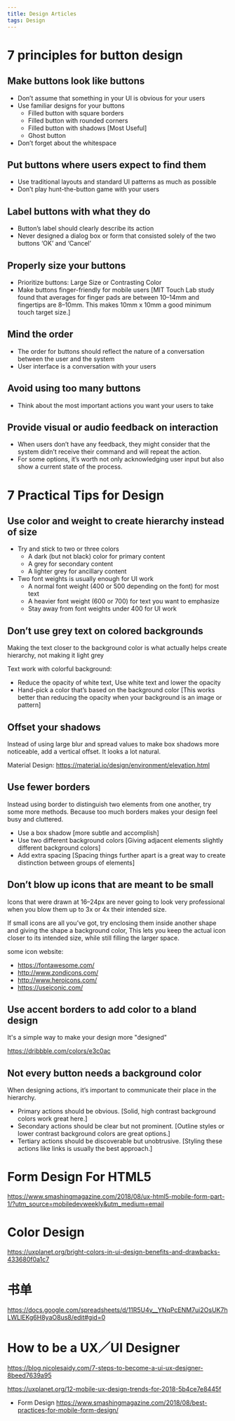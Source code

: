 ```yaml
---
title: Design Articles
tags: Design
---
```


# 7 principles for button design

## Make buttons look like buttons

- Don’t assume that something in your UI is obvious for your users
- Use familiar designs for your buttons
    - Filled button with square borders
    - Filled button with rounded corners
    - Filled button with shadows [Most Useful]
    - Ghost button
- Don’t forget about the whitespace

## Put buttons where users expect to find them

- Use traditional layouts and standard UI patterns as much as possible
- Don’t play hunt-the-button game with your users

## Label buttons with what they do

- Button’s label should clearly describe its action
- Never designed a dialog box or form that consisted solely of the two buttons ‘OK’ and ‘Cancel’

## Properly size your buttons

- Prioritize buttons: Large Size or Contrasting Color
- Make buttons finger-friendly for mobile users [MIT Touch Lab study found that averages for finger pads are between 10–14mm and fingertips are 8–10mm. This makes 10mm x 10mm a good minimum touch target size.]

## Mind the order

- The order for buttons should reflect the nature of a conversation between the user and the system
- User interface is a conversation with your users

## Avoid using too many buttons

- Think about the most important actions you want your users to take

## Provide visual or audio feedback on interaction

- When users don’t have any feedback, they might consider that the system didn’t receive their command and will repeat the action. 
- For some options, it’s worth not only acknowledging user input but also show a current state of the process.

# 7 Practical Tips for Design

## Use color and weight to create hierarchy instead of size

- Try and stick to two or three colors
    - A dark (but not black) color for primary content
    - A grey for secondary content
    - A lighter grey for ancillary content
- Two font weights is usually enough for UI work
    - A normal font weight (400 or 500 depending on the font) for most text
    - A heavier font weight (600 or 700) for text you want to emphasize
    - Stay away from font weights under 400 for UI work
    
## Don’t use grey text on colored backgrounds

Making the text closer to the background color is what actually helps create hierarchy, not making it light grey

Text work with colorful background: 

- Reduce the opacity of white text, Use white text and lower the opacity
- Hand-pick a color that’s based on the background color [This works better than reducing the opacity when your background is an image or pattern]

## Offset your shadows

Instead of using large blur and spread values to make box shadows more noticeable, add a vertical offset. It looks a lot natural.  

Material Design: <https://material.io/design/environment/elevation.html>

## Use fewer borders

Instead using border to distinguish two elements from one another, try some more methods. Because too much borders makes your design feel busy and cluttered.

- Use a box shadow [more subtle and accomplish]
- Use two different background colors [Giving adjacent elements slightly different background colors]
- Add extra spacing [Spacing things further apart is a great way to create distinction between groups of elements]

## Don’t blow up icons that are meant to be small

Icons that were drawn at 16–24px are never going to look very professional when you blow them up to 3x or 4x their intended size.

If small icons are all you’ve got, try enclosing them inside another shape and giving the shape a background color, This lets you keep the actual icon closer to its intended size, while still filling the larger space.

some icon website:

- <https://fontawesome.com/>
- <http://www.zondicons.com/>
- <http://www.heroicons.com/>
- <https://useiconic.com/>

## Use accent borders to add color to a bland design

It's a simple way to make your design more "designed"

<https://dribbble.com/colors/e3c0ac>

## Not every button needs a background color

When designing actions, it’s important to communicate their place in the hierarchy.

- Primary actions should be obvious. [Solid, high contrast background colors work great here.]
- Secondary actions should be clear but not prominent. [Outline styles or lower contrast background colors are great options.]
- Tertiary actions should be discoverable but unobtrusive. [Styling these actions like links is usually the best approach.]

# Form Design For HTML5

<https://www.smashingmagazine.com/2018/08/ux-html5-mobile-form-part-1/?utm_source=mobiledevweekly&utm_medium=email>

# Color Design

<https://uxplanet.org/bright-colors-in-ui-design-benefits-and-drawbacks-433680f0a1c7>

# 书单

<https://docs.google.com/spreadsheets/d/11R5U4v__YNqPcENM7ui2OsUK7hLWLlEKg6H8yaO8us8/edit#gid=0>

# How to be a UX／UI Designer

<https://blog.nicolesaidy.com/7-steps-to-become-a-ui-ux-designer-8beed7639a95>

<https://uxplanet.org/12-mobile-ux-design-trends-for-2018-5b4ce7e8445f>

- Form Design <https://www.smashingmagazine.com/2018/08/best-practices-for-mobile-form-design/>